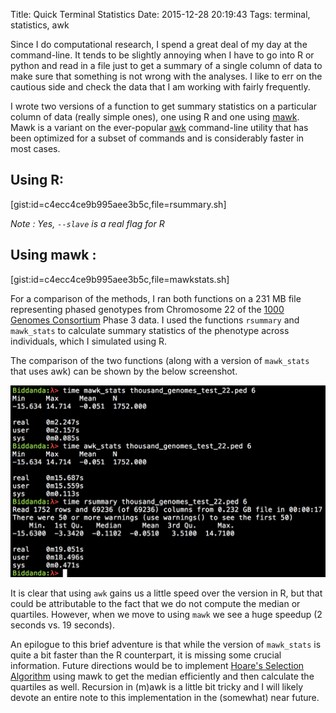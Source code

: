 Title:  Quick Terminal Statistics
Date:   2015-12-28 20:19:43
Tags: terminal, statistics, awk

Since I do computational research, I spend a great deal of my day at the command-line. It tends to be slightly annoying when I have to go into R or python and read in a file just to get a summary of a single column of data to make sure that something is not wrong with the analyses. I like to err on the cautious side and check the data that I am working with fairly frequently.

I wrote two versions of a function to get summary statistics on a particular column of data (really simple ones), one using R and one using [mawk]("http://invisible-island.net/mawk/"). Mawk is a variant on the ever-popular [awk](https://www.gnu.org/software/gawk/manual/gawk.html) command-line utility that has been optimized for a subset of commands and is considerably faster in most cases.  

## Using R:

[gist:id=c4ecc4ce9b995aee3b5c,file=rsummary.sh]

*Note : Yes, `--slave` is a real flag for R*

## Using mawk :

[gist:id=c4ecc4ce9b995aee3b5c,file=mawkstats.sh]

For a comparison of the methods, I ran both functions on a 231 MB file representing phased genotypes from Chromosome 22 of the [1000 Genomes Consortium](http://www.1000genomes.org/) Phase 3 data. I used the functions `rsummary` and `mawk_stats` to calculate summary statistics of the phenotype across individuals, which I simulated using R.

The comparison of the two functions (along with a version of `mawk_stats` that uses awk) can be shown by the below screenshot. 

![StatComparison](/images/blog_images/quick_stats_comparison2.png)

It is clear that using `awk` gains us a little speed over the version in R, but that could be attributable to the fact that we do not compute the median or quartiles. However, when we move to using `mawk` we see a huge speedup (2 seconds vs. 19 seconds).

An epilogue to this brief adventure is that while the version of `mawk_stats` is quite a bit faster than the R counterpart, it is missing some crucial information. Future directions would be to implement [Hoare's Selection Algorithm](https://en.wikipedia.org/wiki/Quickselect) using mawk to get the median efficiently and then calculate the quartiles as well. Recursion in (m)awk is a little bit tricky and I will likely devote an entire note to this implementation in the (somewhat) near future. 
